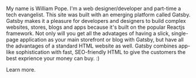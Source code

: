 My name is William Pope. I'm a web designer/developer and part-time a tech evangelist. This site was built with an emerging platform called Gatsby. Gatsby makes it a pleasure for developers and designers to build complex websites, stores, blogs and apps because it's built on the popular Reactjs framework. Not only will you get all the advatages of having a slick, single-page application as your main storefront or blog with Gatsby, but have all the advantages of a standard HTML website as well. Gatsby combines app-like sophistication with fast, SEO-friendly HTML to give the customers the best exprience your money can buy. :)
<p>Learn more.</p>
 